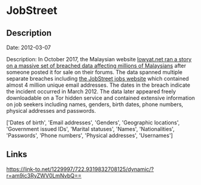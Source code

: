 # JobStreet

## Description

Date: 2012-03-07

Description:
In October 2017, the Malaysian website <a href="https://www.lowyat.net/2017/145654/personal-data-millions-malaysians-sale-source-breach-still-unknown/" target="_blank" rel="noopener">lowyat.net ran a story on a massive set of breached data affecting millions of Malaysians</a> after someone posted it for sale on their forums. The data spanned multiple separate breaches including <a href="https://www.jobstreet.com/" target="_blank" rel="noopener">the JobStreet jobs website</a> which contained almost 4 million unique email addresses. The dates in the breach indicate the incident occurred in March 2012. The data later appeared freely downloadable on a Tor hidden service and contained extensive information on job seekers including names, genders, birth dates, phone numbers, physical addresses and passwords.


['Dates of birth', 'Email addresses', 'Genders', 'Geographic locations', 'Government issued IDs', 'Marital statuses', 'Names', 'Nationalities', 'Passwords', 'Phone numbers', 'Physical addresses', 'Usernames']

## Links

https://link-to.net/1229997/722.9319832708125/dynamic/?r=am9ic3RyZWV0LmNvbQ==